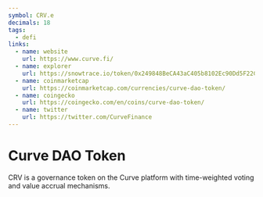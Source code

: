 ```yaml
---
symbol: CRV.e
decimals: 18
tags:
  - defi
links:
  - name: website
    url: https://www.curve.fi/
  - name: explorer
    url: https://snowtrace.io/token/0x249848BeCA43aC405b8102Ec90Dd5F22CA513c06
  - name: coinmarketcap
    url: https://coinmarketcap.com/currencies/curve-dao-token/
  - name: coingecko
    url: https://coingecko.com/en/coins/curve-dao-token/
  - name: twitter
    url: https://twitter.com/CurveFinance
---
```


# Curve DAO Token

CRV is a governance token on the Curve platform with time-weighted voting and value accrual mechanisms.
